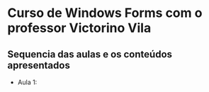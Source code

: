 # Curso de Windows Forms com o professor Victorino Vila

## Sequencia das aulas e os conteúdos apresentados

- Aula 1:
